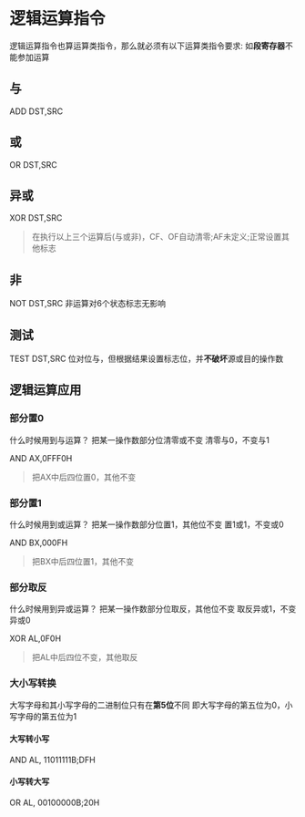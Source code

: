 # 逻辑运算指令
逻辑运算指令也算运算类指令，那么就必须有以下运算类指令要求:
如**段寄存器**不能参加运算
## 与
ADD DST,SRC
## 或
OR DST,SRC
## 异或
XOR DST,SRC
>在执行以上三个运算后(与或非)，CF、OF自动清零;AF未定义;正常设置其他标志
## 非
NOT DST,SRC
非运算对6个状态标志无影响
## 测试
TEST DST,SRC 
位对位与，但根据结果设置标志位，并**不破坏**源或目的操作数
## 逻辑运算应用
### 部分置0
什么时候用到与运算？
把某一操作数部分位清零或不变
清零与0，不变与1

AND AX,0FFF0H
>把AX中后四位置0，其他不变

### 部分置1
什么时候用到或运算？
把某一操作数部分位置1，其他位不变
置1或1，不变或0

AND BX,000FH
>把BX中后四位置1，其他不变

### 部分取反
什么时候用到异或运算？
把某一操作数部分位取反，其他位不变
 取反异或1，不变异或0

XOR AL,0F0H
>把AL中后四位不变，其他取反
### 大小写转换
大写字母和其小写字母的二进制位只有在**第5位**不同
即大写字母的第五位为0，小写字母的第五位为1
#### 大写转小写
AND AL, 11011111B;DFH
#### 小写转大写
OR AL, 00100000B;20H